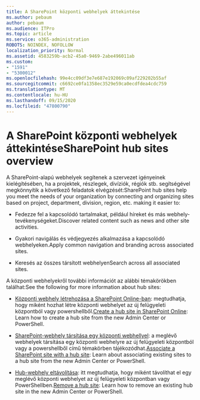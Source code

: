 ```yaml
---
title: A SharePoint központi webhelyek áttekintése
ms.author: pebaum
author: pebaum
ms.audience: ITPro
ms.topic: article
ms.service: o365-administration
ROBOTS: NOINDEX, NOFOLLOW
localization_priority: Normal
ms.assetid: 4583259b-acb2-45a0-9469-2abe496011ab
ms.custom:
- "1591"
- "5300012"
ms.openlocfilehash: 99e4cc09df3e7e687e192069c09af229202b55af
ms.sourcegitcommit: c6692ce0fa1358ec3529e59ca0ecdfdea4cdc759
ms.translationtype: MT
ms.contentlocale: hu-HU
ms.lasthandoff: 09/15/2020
ms.locfileid: "47800790"
---
```

# <a name="sharepoint-hub-sites-overview"></a><span data-ttu-id="30b33-102">A SharePoint központi webhelyek áttekintése</span><span class="sxs-lookup"><span data-stu-id="30b33-102">SharePoint hub sites overview</span></span>

<span data-ttu-id="30b33-103">A SharePoint-alapú webhelyek segítenek a szervezet igényeinek kielégítésében, ha a projektek, részlegek, divíziók, régiók stb. segítségével megkönnyítik a következő feladatok elvégzését:</span><span class="sxs-lookup"><span data-stu-id="30b33-103">SharePoint hub sites help you meet the needs of your organization by connecting and organizing sites based on project, department, division, region, etc. making it easier to:</span></span>

- <span data-ttu-id="30b33-104">Fedezze fel a kapcsolódó tartalmakat, például híreket és más webhely-tevékenységeket.</span><span class="sxs-lookup"><span data-stu-id="30b33-104">Discover related content such as news and other site activities.</span></span>

- <span data-ttu-id="30b33-105">Gyakori navigálás és védjegyezés alkalmazása a kapcsolódó webhelyeken.</span><span class="sxs-lookup"><span data-stu-id="30b33-105">Apply common navigation and branding across associated sites.</span></span> 

- <span data-ttu-id="30b33-106">Keresés az összes társított webhelyen</span><span class="sxs-lookup"><span data-stu-id="30b33-106">Search across all associated sites.</span></span>

<span data-ttu-id="30b33-107">A központi webhelyekről további információt az alábbi témakörökben találhat:</span><span class="sxs-lookup"><span data-stu-id="30b33-107">See the following for more information about hub sites:</span></span>
- <span data-ttu-id="30b33-108">[Központi webhely létrehozása a SharePoint Online-ban](https://docs.microsoft.com/sharepoint/create-hub-site): megtudhatja, hogy miként hozhat létre központi webhelyet az új felügyeleti központból vagy powershellből.</span><span class="sxs-lookup"><span data-stu-id="30b33-108">[Create a hub site in SharePoint Online](https://docs.microsoft.com/sharepoint/create-hub-site): Learn how to create a hub site from the new Admin Center or PowerShell.</span></span>

- <span data-ttu-id="30b33-109">[SharePoint-webhely társítása egy központi webhellyel](https://support.office.com/article/associate-a-sharepoint-site-with-a-hub-site-ae0009fd-af04-4d3d-917d-88edb43efc05): a meglévő webhelyek társítása egy központi webhelyre az új felügyeleti központból vagy a powershellből című témakörben tájékozódhat.</span><span class="sxs-lookup"><span data-stu-id="30b33-109">[Associate a SharePoint site with a hub site](https://support.office.com/article/associate-a-sharepoint-site-with-a-hub-site-ae0009fd-af04-4d3d-917d-88edb43efc05): Learn about associating existing sites to a hub site from the new Admin Center or PowerShell.</span></span>

- <span data-ttu-id="30b33-110">[Hub-webhely eltávolítása](https://docs.microsoft.com/sharepoint/remove-hub-site): itt megtudhatja, hogy miként távolíthat el egy meglévő központi webhelyet az új felügyeleti központban vagy PowerShellben.</span><span class="sxs-lookup"><span data-stu-id="30b33-110">[Remove a hub site](https://docs.microsoft.com/sharepoint/remove-hub-site): Learn how to remove an existing hub site in the new Admin Center or PowerShell.</span></span>

